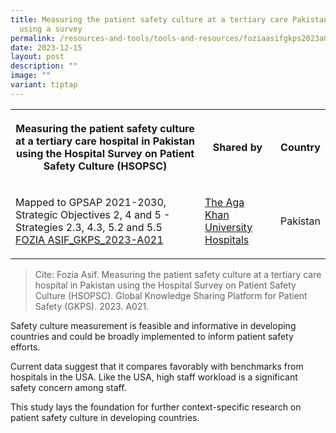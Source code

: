 ```yaml
---
title: Measuring the patient safety culture at a tertiary care Pakistan hospital
  using a survey
permalink: /resources-and-tools/tools-and-resources/foziaasifgkps2023a021/
date: 2023-12-15
layout: post
description: ""
image: ""
variant: tiptap
---
```

<table>
<tbody>
<tr>
<th rowspan="1" colspan="1">
<p>Measuring the patient safety culture at a tertiary care hospital in Pakistan
using the Hospital Survey on Patient Safety Culture (HSOPSC)</p>
</th>
<th rowspan="1" colspan="1">
<p>Shared by</p>
</th>
<th rowspan="1" colspan="1">
<p>Country</p>
</th>
</tr>
<tr>
<td rowspan="1" colspan="1">
<p>Mapped to GPSAP 2021-2030, Strategic Objectives 2, 4 and 5 - Strategies
2.3, 4.3, 5.2 and 5.5
<br><a href="/files/fozia asif_gkps_2023-a021.pdf" rel="noopener noreferrer nofollow" target="_blank">FOZIA ASIF_GKPS_2023-A021</a>
</p>
</td>
<td rowspan="1" colspan="1">
<p><a href="https://hospitals.aku.edu/Pages/default.aspx" rel="noopener noreferrer nofollow" target="_blank">The Aga Khan University Hospitals</a>
</p>
</td>
<td rowspan="1" colspan="1">
<p>Pakistan</p>
</td>
</tr>
</tbody>
</table>
<blockquote>
<p>Cite: Fozia Asif. Measuring the patient safety culture at a tertiary care
hospital in Pakistan using the Hospital Survey on Patient Safety Culture
(HSOPSC). Global Knowledge Sharing Platform for Patient Safety (GKPS).
2023. A021.</p>
</blockquote>
<p>Safety culture measurement is feasible and informative in developing countries
and could be broadly implemented to inform patient safety efforts.</p>
<p>Current data suggest that it compares favorably with benchmarks from hospitals
in the USA. Like the USA, high staff workload is a significant safety concern
among staff.</p>
<p>This study lays the foundation for further context-specific research on
patient safety culture in developing countries.</p>